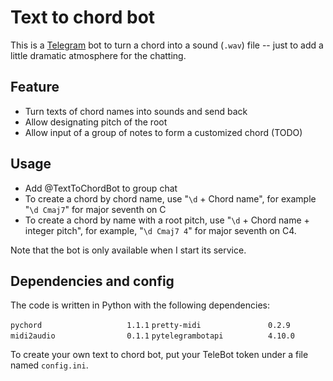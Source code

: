 # Text to chord bot

This is a [Telegram](http://telegram.org) bot to turn a chord into a sound (`.wav`) file -- just to add a little dramatic atmosphere for the chatting.

## Feature

- Turn texts of chord names into sounds and send back
- Allow designating pitch of the root 
- Allow input of a group of notes to form a customized chord (TODO)

## Usage

- Add @TextToChordBot to group chat
- To create a chord by chord name, use "`\d` + Chord name", for example "`\d Cmaj7`" for major seventh on C
- To create a chord by name with a root pitch, use "`\d` + Chord name + integer pitch", for example, "`\d Cmaj7 4`" for major seventh on C4.

Note that the bot is only available when I start its service.

## Dependencies and config

The code is written in Python with the following dependencies:

`pychord                   1.1.1`
`pretty-midi               0.2.9`
`midi2audio                0.1.1`
`pytelegrambotapi          4.10.0`

To create your own text to chord bot, put your TeleBot token under a file named `config.ini`.